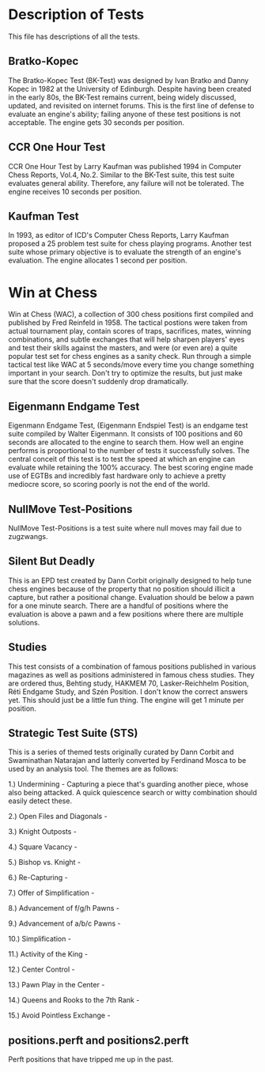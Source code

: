 # Description of Tests
This file has descriptions of all the tests.

## Bratko-Kopec
The Bratko-Kopec Test (BK-Test) was designed by Ivan Bratko and Danny Kopec in 1982 at the University of Edinburgh. Despite having been created in the early 80s, the BK-Test remains current, being widely discussed, updated, and revisited on internet forums. This is the first line of defense to evaluate an engine's ability; failing anyone of these test positions is not acceptable. The engine gets 30 seconds per position.

## CCR One Hour Test
CCR One Hour Test by Larry Kaufman was published 1994 in Computer Chess Reports, Vol.4, No.2. Similar to the BK-Test suite, this test suite evaluates general ability. Therefore, any failure will not be tolerated. The engine receives 10 seconds per position.

## Kaufman Test
In 1993, as editor of ICD's Computer Chess Reports, Larry Kaufman proposed a 25 problem test suite for chess playing programs. Another test suite whose primary objective is to evaluate the strength of an engine's evaluation. The engine allocates 1 second per position.

# Win at Chess
Win at Chess (WAC), a collection of 300 chess positions first compiled and published by Fred Reinfeld in 1958. The tactical postions were taken from actual tournament play, contain scores of traps, sacrifices, mates, winning combinations, and subtle exchanges that will help sharpen players' eyes and test their skills against the masters, and were (or even are) a quite popular test set for chess engines as a sanity check. Run through a simple tactical test like WAC at 5 seconds/move every time you change something important in your search. Don't try to optimize the results, but just make sure that the score doesn't suddenly drop dramatically.

## Eigenmann Endgame Test
Eigenmann Endgame Test, (Eigenmann Endspiel Test) is an endgame test suite compiled by Walter Eigenmann. It consists of 100 positions and 60 seconds are allocated to the engine to search them. How well an engine performs is proportional to the number of tests it successfully solves. The central conceit of this test is to test the speed at which an engine can evaluate while retaining the 100% accuracy. The best scoring engine made use of EGTBs and incredibly fast hardware only to achieve a pretty mediocre score, so scoring poorly is not the end of the world.  

## NullMove Test-Positions
NullMove Test-Positions is a test suite where null moves may fail due to zugzwangs.

## Silent But Deadly
This is an EPD test created by Dann Corbit originally designed to help tune chess engines because of the property that no position should illicit a capture, but rather a positional change. Evaluation should be below a pawn for a one minute search. There are a handful of positions where the evaluation is above a pawn and a few positions where there are multiple solutions.

## Studies
This test consists of a combination of famous positions published in various magazines as well as positions administered in famous chess studies. They are ordered thus, Behting study, HAKMEM 70, Lasker-Reichhelm Position, Réti Endgame Study, and Szén Position. I don't know the correct answers yet. This should just be a little fun thing. The engine will get 1 minute per position.

## Strategic Test Suite (STS)
This is a series of themed tests originally curated by Dann Corbit and Swaminathan Natarajan and latterly converted by Ferdinand Mosca to be used by an analysis tool. The themes are as follows:

1.) Undermining - Capturing a piece that's guarding another piece, whose also being attacked. A quick quiescence search or witty combination should easily detect these.

2.) Open Files and Diagonals -

3.) Knight Outposts -

4.) Square Vacancy -

5.) Bishop vs. Knight -

6.) Re-Capturing -

7.) Offer of Simplification -

8.) Advancement of f/g/h Pawns -

9.) Advancement of a/b/c Pawns -

10.) Simplification -

11.) Activity of the King -

12.) Center Control -

13.) Pawn Play in the Center -

14.) Queens and Rooks to the 7th Rank -

15.) Avoid Pointless Exchange -

## positions.perft and positions2.perft
Perft positions that have tripped me up in the past. 